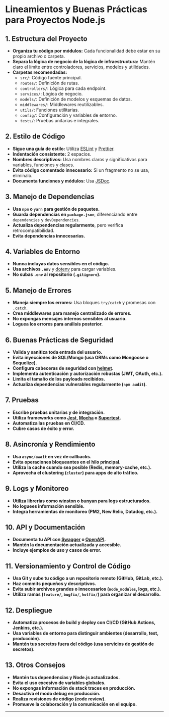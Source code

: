 # Lineamientos y Buenas Prácticas para Proyectos Node.js

## 1. Estructura del Proyecto

- **Organiza tu código por módulos:** Cada funcionalidad debe estar en su propio archivo o carpeta.
- **Separa la lógica de negocio de la lógica de infraestructura:** Mantén claro el límite entre controladores, servicios, modelos y utilidades.
- **Carpetas recomendadas:**
  - `src/`: Código fuente principal.
  - `routes/`: Definición de rutas.
  - `controllers/`: Lógica para cada endpoint.
  - `services/`: Lógica de negocio.
  - `models/`: Definición de modelos y esquemas de datos.
  - `middlewares/`: Middlewares reutilizables.
  - `utils/`: Funciones utilitarias.
  - `config/`: Configuración y variables de entorno.
  - `tests/`: Pruebas unitarias e integrales.

## 2. Estilo de Código

- **Sigue una guía de estilo:** Utiliza [ESLint](https://eslint.org/) y [Prettier](https://prettier.io/).
- **Indentación consistente:** 2 espacios.
- **Nombres descriptivos:** Usa nombres claros y significativos para variables, funciones y clases.
- **Evita código comentado innecesario:** Si un fragmento no se usa, elimínalo.
- **Documenta funciones y módulos:** Usa [JSDoc](https://jsdoc.app/).

## 3. Manejo de Dependencias

- **Usa `npm` o `yarn` para gestión de paquetes.**
- **Guarda dependencias en `package.json`**, diferenciando entre `dependencies` y `devDependencies`.
- **Actualiza dependencias regularmente**, pero verifica retrocompatibilidad.
- **Evita dependencias innecesarias.**

## 4. Variables de Entorno

- **Nunca incluyas datos sensibles en el código.**
- **Usa archivos `.env`** y [dotenv](https://www.npmjs.com/package/dotenv) para cargar variables.
- **No subas `.env` al repositorio (`.gitignore`).**

## 5. Manejo de Errores

- **Maneja siempre los errores:** Usa bloques `try/catch` y promesas con `.catch`.
- **Crea middlewares para manejo centralizado de errores.**
- **No expongas mensajes internos sensibles al usuario.**
- **Loguea los errores para análisis posterior.**

## 6. Buenas Prácticas de Seguridad

- **Valida y sanitiza toda entrada del usuario.**
- **Evita inyecciones de SQL/Mongo (usa ORMs como Mongoose o Sequelize).**
- **Configura cabeceras de seguridad con [helmet](https://www.npmjs.com/package/helmet).**
- **Implementa autenticación y autorización robustas (JWT, OAuth, etc.).**
- **Limita el tamaño de los payloads recibidos.**
- **Actualiza dependencias vulnerables regularmente (`npm audit`).**

## 7. Pruebas

- **Escribe pruebas unitarias y de integración.**
- **Utiliza frameworks como [Jest](https://jestjs.io/), [Mocha](https://mochajs.org/) o [Supertest](https://www.npmjs.com/package/supertest).**
- **Automatiza las pruebas en CI/CD.**
- **Cubre casos de éxito y error.**

## 8. Asincronía y Rendimiento

- **Usa `async/await` en vez de callbacks.**
- **Evita operaciones bloqueantes en el hilo principal.**
- **Utiliza la cache cuando sea posible (Redis, memory-cache, etc.).**
- **Aprovecha el clustering (`cluster`) para apps de alto tráfico.**

## 9. Logs y Monitoreo

- **Utiliza librerías como [winston](https://www.npmjs.com/package/winston) o [bunyan](https://www.npmjs.com/package/bunyan) para logs estructurados.**
- **No loguees información sensible.**
- **Integra herramientas de monitoreo (PM2, New Relic, Datadog, etc.).**

## 10. API y Documentación

- **Documenta tu API con [Swagger](https://swagger.io/) o [OpenAPI](https://www.openapis.org/).**
- **Mantén la documentación actualizada y accesible.**
- **Incluye ejemplos de uso y casos de error.**

## 11. Versionamiento y Control de Código

- **Usa Git y sube tu código a un repositorio remoto (GitHub, GitLab, etc.).**
- **Haz commits pequeños y descriptivos.**
- **Evita subir archivos grandes o innecesarios (`node_modules`, logs, etc.).**
- **Utiliza ramas (`feature/`, `bugfix/`, `hotfix/`) para organizar el desarrollo.**

## 12. Despliegue

- **Automatiza procesos de build y deploy con CI/CD (GitHub Actions, Jenkins, etc.).**
- **Usa variables de entorno para distinguir ambientes (desarrollo, test, producción).**
- **Mantén tus secretos fuera del código (usa servicios de gestión de secretos).**

## 13. Otros Consejos

- **Mantén tus dependencias y Node.js actualizados.**
- **Evita el uso excesivo de variables globales.**
- **No expongas información de stack traces en producción.**
- **Desactiva el modo debug en producción.**
- **Realiza revisiones de código (code review).**
- **Promueve la colaboración y la comunicación en el equipo.**

---